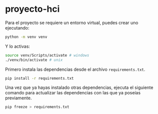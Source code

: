 # proyecto-hci
Para el proyecto se requiere un entorno virtual, puedes crear uno ejecutando:
```sh
python -m venv venv
```
Y lo activas:
```sh
source venv/Scripts/activate # windows
./venv/bin/activate # unix
```
Primero instala las dependencias desde el archivo `requirements.txt`.
```sh
pip install -r requirements.txt
```
Una vez que ya hayas instalado otras dependencias, ejecuta el siguiente
comando para actualizar las dependencias con las que ya poseías previamente.
```sh
pip freeze > requirements.txt
```
